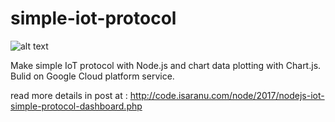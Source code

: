# simple-iot-protocol

![alt text](http://code.isaranu.com/src/img/nodejs-iot-simple-protocol-dashboard/simple-protocol-1.png)

Make simple IoT protocol with Node.js 
and chart data plotting with Chart.js. 
Bulid on Google Cloud platform service.

read more details in post at : http://code.isaranu.com/node/2017/nodejs-iot-simple-protocol-dashboard.php
